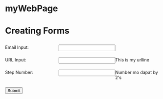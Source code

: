 # myWebPage
<!DOCTYPE html>
<html lang="en">
<head>
  <meta charset="utf-8">
  <title>Lesson 11 - Form Validation and other Future HTML5 Form Enhancements</title>
  <style type="text/css" media="all">
    span {
      width: 175px;
      display:block;
      float:left;
    }
    input {
      float:left;
    }
    p {
      padding-top:10px;
      clear: all;
    }
    h2 {
      padding-top:20px;
      clear: all;
    }
    label {
      padding-right:20px;
    }
  </style>
</head>
<body>

<h1>Creating Forms</h1>

<form method="POST" action="form.aspx">

<p><label><span>Email Input:</span><input type=email  name=emailInput required </label></p>
<p><label><span><span>URL Input:</span></span><input type=url name=urlInput  required </label>This is my urlline</p>

<p><label><span>Step Number:</span><input type=number  step=2 </label>Number mo dapat by 2's</input></p>



<p><button>Submit</button></p>

</form>

</body>
</html>
